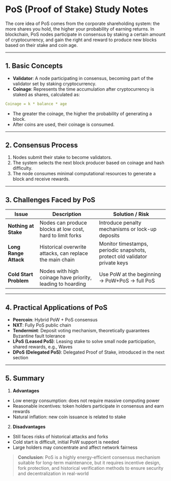 # PoS (Proof of Stake) Study Notes

The core idea of PoS comes from the corporate shareholding system: the more shares you hold, the higher your probability of earning returns. In blockchain, PoS nodes participate in consensus by staking a certain amount of cryptocurrency, and gain the right and reward to produce new blocks based on their stake and coin age.

---

## 1. Basic Concepts

- **Validator**: A node participating in consensus, becoming part of the validator set by staking cryptocurrency.
- **Coinage**: Represents the time accumulation after cryptocurrency is staked as shares, calculated as:
```yaml
Coinage = k * balance * age
```

- The greater the coinage, the higher the probability of generating a block.  
- After coins are used, their coinage is consumed.

---

## 2. Consensus Process

1. Nodes submit their stake to become validators.  
2. The system selects the next block producer based on coinage and hash difficulty.  
3. The node consumes minimal computational resources to generate a block and receive rewards.

---

## 3. Challenges Faced by PoS

| Issue                | Description                                         | Solution / Risk                        |
|----------------------|-----------------------------------------------------|----------------------------------------|
| **Nothing at Stake** | Nodes can produce blocks at low cost, hard to limit forks | Introduce penalty mechanisms or lock-up deposits |
| **Long Range Attack**| Historical overwrite attacks, can replace the main chain | Monitor timestamps, periodic snapshots, protect old validator private keys |
| **Cold Start Problem** | Nodes with high coinage have priority, leading to hoarding | Use PoW at the beginning → PoW+PoS → full PoS |

---

## 4. Practical Applications of PoS

- **Peercoin**: Hybrid PoW + PoS consensus  
- **NXT**: Fully PoS public chain  
- **Tendermint**: Deposit voting mechanism, theoretically guarantees Byzantine fault tolerance  
- **LPoS (Leased PoS)**: Leasing stake to solve small node participation, shared rewards, e.g., Waves  
- **DPoS (Delegated PoS)**: Delegated Proof of Stake, introduced in the next section

---

## 5. Summary

1. **Advantages**  
 - Low energy consumption: does not require massive computing power  
 - Reasonable incentives: token holders participate in consensus and earn rewards  
 - Natural inflation: new coin issuance is related to stake  

2. **Disadvantages**  
 - Still faces risks of historical attacks and forks  
 - Cold start is difficult, initial PoW support is needed  
 - Large holders may concentrate and affect network fairness  

> **Conclusion**: PoS is a highly energy-efficient consensus mechanism suitable for long-term maintenance, but it requires incentive design, fork protection, and historical verification methods to ensure security and decentralization in real-world